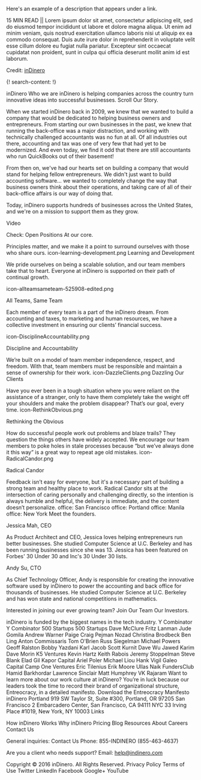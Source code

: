 Here's an example of a description that appears under a link.

15 MIN READ || Lorem ipsum dolor sit amet, consectetur adipiscing elit, sed do eiusmod tempor incididunt ut labore et dolore magna aliqua. Ut enim ad minim veniam, quis nostrud exercitation ullamco laboris nisi ut aliquip ex ea commodo consequat. Duis aute irure dolor in reprehenderit in voluptate velit esse cillum dolore eu fugiat nulla pariatur. Excepteur sint occaecat cupidatat non proident, sunt in culpa qui officia deserunt mollit anim id est laborum.

Credit: [inDinero](http://www.indinero.com/)


{! search-content: !}

inDinero
Who we are
inDinero is helping companies across the country turn innovative ideas into successful businesses.
Scroll
Our Story.

When we started inDinero back in 2009, we knew that we wanted to build a company that would be dedicated to helping business owners and entrepreneurs. From starting our own businesses in the past, we knew that running the back-office was a major distraction, and working with technically challenged accountants was no fun at all. Of all industries out there, accounting and tax was one of very few that had yet to be modernized. And even today, we find it odd that there are still accountants who run QuickBooks out of their basement!

From then on, we've had our hearts set on building a company that would stand for helping fellow entrepreneurs. We didn't just want to build accounting software... we wanted to completely change the way that business owners think about their operations, and taking care of all of their back-office affairs is our way of doing that.

Today, inDinero supports hundreds of businesses across the United States, and we're on a mission to support them as they grow.

 Video

Check:
Open Positions
At our core.

Principles matter, and we make it a point to surround ourselves with those who share ours.
icon-learning-development.png
Learning and Development

We pride ourselves on being a scalable solution, and our team members take that to heart. Everyone at inDinero is supported on their path of continual growth.
 
 icon-allteamsameteam-525908-edited.png

All Teams, Same Team

Each member of every team is a part of the inDinero dream. From accounting and taxes, to marketing and human resources, we have a collective investment in ensuring our clients’ financial success.
 
 icon-DisciplineAccountability.png

Discipline and Accountability

We’re built on a model of team member independence, respect, and freedom. With that, team members must be responsible and maintain a sense of ownership for their work.
 icon-DazzleClients.png
Dazzling Our Clients

Have you ever been in a tough situation where you were reliant on the assistance of a stranger, only to have them completely take the weight off your shoulders and make the problem disappear?
That’s our goal, every time.
 icon-RethinkObvious.png

Rethinking the Obvious

How do successful people work out problems and blaze trails? They question the things others have widely accepted. We encourage our team members to poke holes in stale processes because “but we’ve always done it this way” is a great way to repeat age old mistakes.
 icon-RadicalCandor.png

Radical Candor

Feedback isn’t easy for everyone, but it's a necessary part of building a strong team and healthy place to work. Radical Candor sits at the intersection of caring personally and challenging directly, so the intention is always humble and helpful, the delivery is immediate, and the content doesn’t personalize.
office:
San Francisco
office:
Portland
office:
Manila
office:
New York
Meet the founders.

Jessica Mah, CEO

As Product Architect and CEO, Jessica loves helping entrepreneurs run better businesses. She studied Computer Science at U.C. Berkeley and has been running businesses since she was 13. Jessica has been featured on Forbes' 30 Under 30 and Inc's 30 Under 30 lists.

Andy Su, CTO

As Chief Technology Officer, Andy is responsible for creating the innovative software used by inDinero to power the accounting and back office for thousands of businesses. He studied Computer Science at U.C. Berkeley and has won state and national competitions in mathematics.

Interested in joining our ever growing team? Join Our Team
Our Investors.

inDinero is funded by the biggest names in the tech industry.
Y Combinator Y Combinator
500 Startups 500 Startups
Dave McClure
Fritz Lanman
Jude Gomila
Andrew Warner
Paige Craig
Pejman Nozad
Christina Brodbeck
Ben Ling
Anton Commissaris
Tom O'Brien
Russ Siegelman
Michael Powers
Geoff Ralston
Bobby Yazdani
Karl Jacob
Scott Kurnit
Dave Wu
Jawed Karim
Dave Morin
K5 Ventures
Kevin Hartz
Keith Rabois
Jeremy Stoppelman
Steve Blank
Elad Gil
Kapor Capital
Ariel Poler
Michael Liou
Hank Vigil
Galeo Capital
Camp One Ventures
Eric Tilenius
Erik Moore
Ullas Naik
FundersClub
Hamid Barkhordar
Lawrence Sinclair
Matt Humphrey
VK Rajaram
Want to learn more about our work culture at inDinero? You’re in luck because our leaders took the time to record their brand of organizational structure, Entreocracy, in a detailed manifesto.
Download the Entreocracy Manifesto
inDinero
Portland
919 SW Taylor St, Suite #300, Portland, OR 97205
San Francisco
2 Embarcadero Center, San Francisco, CA 94111
NYC
33 Irving Place #1019, New York, NY 10003
Links

How inDinero Works
Why inDinero
Pricing
Blog
Resources
About
Careers
Contact Us

General inquiries: Contact Us
Phone: 855-INDINERO (855-463-4637)

Are you a client who needs support?
Email: help@indinero.com

Copyright © 2016 inDinero. All Rights Reserved. Privacy Policy   Terms of Use Twitter LinkedIn Facebook Google+ YouTube

